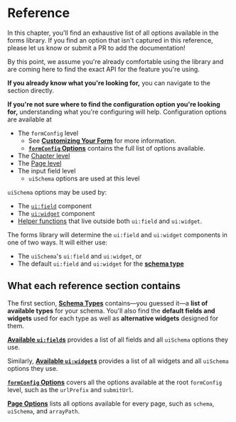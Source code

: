 # Reference

In this chapter, you'll find an exhaustive list of all options available in the
forms library. If you find an option that isn't captured in this reference, please let
us know or submit a PR to add the documentation!

<!-- TODO: Add a link for how to let us know -->
<!-- TODO: Link to the documentation repo to make it easier to submit a PR -->

By this point, we assume you're already comfortable using the library and are
coming here to find the exact API for the feature you're using.

**If you already know what you're looking for,** you can navigate to the section
directly.

**If you're not sure where to find the configuration option you're looking
for,** understanding what you're configuring will help. Configuration options
are available at
- The `formConfig` level
  - See [**Customizing Your Form**](./customizing-your-form.md) for more information.
  - [**`formConfig` Options**](./formconfig-options.md) contains the full list
    of options available.
- The [Chapter level](./chapter-options.md)
- The [Page level](./page-options.md)
- The input field level
  - `uiSchema` options are used at this level

`uiSchema` options may be used by:
- The [`ui:field`](./available-uifields.md) component
- The [`ui:widget`](./available-uiwidgets.md) component
- [Helper functions](./other-uischema-options.md) that live outside both
  `ui:field` and `ui:widget`.

The forms library will determine the `ui:field` and `ui:widget` components in
one of two ways. It will either use:
- The `uiSchema`'s `ui:field` and `ui:widget`, or
- The default `ui:field` and `ui:widget` for the [**schema
    type**](schema-types.md)

## What each reference section contains
The first section, [**Schema Types**](schema-types.md) contains—you guessed it—a
**list of available types** for your schema. You'll also find the **default
fields and widgets** used for each type as well as **alternative widgets**
designed for them.

[**Available `ui:field`s**](available-uifields.md) provides a list of all fields and
all `uiSchema` options they use.

Similarly, [**Available `ui:widget`s**](./available-uiwidgets.md) provides a list of
all widgets and all `uiSchema` options they use.

[**`formConfig` Options**](./formconfig-options.md) covers all the options available
at the root `formConfig` level, such as the `urlPrefix` and `submitUrl`.

[**Page Options**](./page-options.md) lists all options available for every page,
such as `schema`, `uiSchema`, and `arrayPath`.
